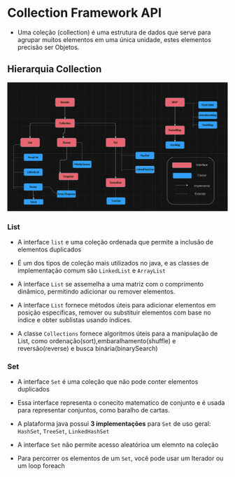# Collection Framework API

- Uma coleção (collection) é uma estrutura de dados que serve para agrupar muitos elementos em uma única unidade, estes elementos precisão ser Objetos.

## Hierarquia Collection
![Hierarquia-Collection](img/HierarquiaCollections.png)


### List

- A interface ``list`` e uma coleção ordenada que permite a inclusão de elementos duplicados

- É um dos tipos de coleção mais utilizados no java, e as classes de implementação comum são ``LinkedList`` e ``ArrayList``

- A interface ``List`` se assemelha a uma matriz com o comprimento dinâmico, permitindo adicionar ou remover elementos.

- A interface ``List`` fornece métodos úteis para adicionar elementos em posição específicas, remover ou substituir elementos com base no índice e obter sublistas usando índices.

- A classe ``Collections`` fornece algoritmos úteis para a manipulação de List, como ordenação(sort),embaralhamento(shuffle) e reversão(reverse) e busca binária(binarySearch)

### Set

- A interface ``Set`` é uma coleção que não pode conter elementos duplicados

- Essa interface representa o conecito matematico de conjunto e é usada para representar conjuntos, como baralho de cartas.

- A plataforma java possui **3 implementações** para ``Set`` de uso geral: ``HashSet``, ``TreeSet``, ``LinkedHashSet``

- A interface ``Set`` não permite acesso aleatórioa um elemnto na coleção

- Para percorrer os elementos de um ``Set``, você pode usar um Iterador ou um loop foreach